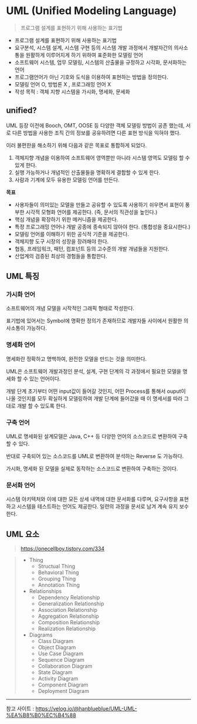 # UML (Unified Modeling Language)

> 프로그램 설계를 표현하기 위해 사용하는 표기법



- 프로그램 설계를 표현하기 위해 사용하는 표기법
- 요구분석, 시스템 설계, 시스템 구현 등의 시스템 개발 과정에서 개발자간의 의사소통을 원활하게 이루어지게 하기 위하여 표준화한 모델링 언어
- 소프트웨어 시스템, 업무 모델링, 시스템의 산출물을 규정하고 시각화, 문서화하는 언어
- 프로그램언어가 아닌 기호와 도식을 이용하여 표현하는 방법을 정의한다.
- 모델링 언어 O, 방법론 X , 프로그래밍 언어 X
- 작성 목적 : 객체 지향 시스템을 가시화, 명세화, 문세화



## unified?

UML 등장 이전에 Booch, OMT, OOSE 등 다양한 객체 모델링 방법이 공존 했는데, 서로 다른 방법을 사용한 조직 간의 정보를 공유하려면 다른 표현 방식을 익혀야 했다.



이러 불편한을 해소하기 위해 다음과 같은 목표로 통합하게 되었다.

1. 객체지향 개념을 이용하여 소프트웨어 영역뿐만 아니라 시스템 영역도 모델링 할 수 있게 한다.
2. 실행 가능하거나 개념적인 산출물들을 명확하게 결합할 수 있게 한다.
3. 사람과 기계에 모두 유용한 모델링 언어를 만든다.



**목표**

- 사용자들이 의미있는 모델을 만들고 공유할 수 있도록 사용하기 쉬우면서 표현이 풍부한 시각적 모형화 언어를 제공한다. (즉, 문서의 직관성을 높인다.)
- 핵심 개념을 확장하기 위한 메커니즘을 제공한다.
- 특정 프로그래밍 언어나 개발 공종에 종속되지 않아야 한다. (통합성을 중요시한다.)
- 모델링 언어를 이해하기 위한 공식적 기준을 제공한다.
- 객체지향 도구 시장의 성장을 장려해야 한다.
- 협동, 프레임워크, 패턴, 컴포넌트 등의 고수준의 개발 개념들을 지원한다.
- 산업계의 검증된 최상의 경험들을 통합한다.



## UML 특징



### 가시화 언어

소프트웨어의 개념 모델을 시작적인 그래픽 형태로 작성한다.

표기법에 있어서는 Symbol에 명확한 정의가 존재하므로 개발자들 사이에서 원활한 의사소통이 가능하다.



### 명세화 언어

명세화란 정확하고 명백하여, 완전한 모델을 만드는 것을 의미한다.

UML은 소프트웨어 개발과정인 분석, 설계, 구현 단계의 각 과정에서 필요한 모델을 명세화 할 수 있는 언어이다.

개발 단계 초기부터 어떤 input값이 들어갈 것인지, 어떤 Process를 통해서 ouput이 나올 것인지를 모두 확실하게 모델링하여 개발 단계에 들어갔을 때 이 명세서를 따라 그대로 개발 할 수 있도록 한다.



### 구축 언어

UML로 명세화된 설계모델은 Java, C++ 등 다양한 언어의 소스코드로 변환하여 구축 할 수 있다.

반대로 구축되어 있는 소스코드를 UML로 변환하여 분석하는 Reverse 도 가능하다.

가시화, 명세화 된 모델을 실제로 동작하는 소스코드로 변환하여 구축하는 것이다.



### 문서화 언어

시스템 아키텍처와 이에 대한 모든 상세 내역에 대한 문서화를 다루며, 요구사항을 표현하고 시스템을 테스트하는 언어도 제공한다. 일련의 과정을 문서로 남겨 계속 유지 보수한다.



## UML 요소

> https://onecellboy.tistory.com/334



> - Thing
>   - Structual Thing
>   - Behavioral Thing
>   - Grouping Thing
>   - Annotation Thing
> - Relationships
>   - Dependency Relationship
>   - Generalization Relationship
>   - Association Relationship
>   - Aggregation Relationship
>   - Composition Relationship
>   - Realization Relationship
> - Diagrams
>   - Class Diagram
>   - Object Diagram
>   - Use Case Diagram
>   - Sequence Diagram
>   - Collaboration Diagram
>   - State Diagram
>   - Activity Diagram
>   - Component Diagram
>   - Deployment Diagram





----

참고 사이트 : https://velog.io/@hanblueblue/UML-UML-%EA%B8%B0%EC%B4%88